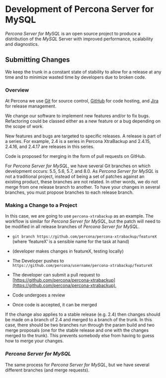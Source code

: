 # Development of Percona Server for MySQL

*Percona Server for MySQL* is an open source project to produce a distribution
of the *MySQL* Server with improved performance, scalability and
diagnostics.

## Submitting Changes

We keep the trunk in a constant state of stability to allow for a release at
any time and to minimize wasted time by developers due to broken code.

### Overview

At Percona we use [Git](https://git-scm.com) for source control, [GitHub](https://github.com/percona) for code hosting, and [Jira](https://jira.percona.com) for release management.

We change our software to implement new features and/or to fix bugs. Refactoring
could be classed either as a new feature or a bug depending on the scope of
work.

New features and bugs are targeted to specific releases. A
release is part of a series. For example, 2.4 is a series in Percona
XtraBackup and 2.4.15, 2.4.16, and 2.4.17 are releases in this series.

Code is proposed for merging in the form of pull requests on GitHub.

For *Percona Server for MySQL*, we have several Git branches on which development occurs:
5.5, 5.6, 5.7, and 8.0. As *Percona Server for MySQL* is not a traditional project, instead
of being a set of patches against an existing product, these branches are not
related. In other words, we do not merge from one release branch to another. To
have your changes in several branches, you must propose branches to each release
branch.

### Making a Change to a Project

In this case, we are going to use `percona-xtrabackup` as an example. The
workflow is similar for *Percona Server for MySQL*, but the patch will need to be modified
in all release branches of *Percona Server for MySQL*.


* `git branch https://github.com/percona/percona-xtrabackup/featureX` (where ‘featureX’ is a
sensible name for the task at hand)


* (developer makes changes in featureX, testing locally)


* The Developer pushes to `https://github.com/percona/username/percona-xtrabackup/featureX`


* The developer can submit a pull request to [https://github.com/percona/percona-xtrabackup](https://github.com/percona/percona-xtrabackup),


* Code undergoes a review


* Once code is accepted, it can be merged

If the change also applies to a stable release (e.g. 2.4) then changes should be
made on a branch of 2.4 and merged to a branch of the trunk. In this case, there
should be two branches run through the param build and two merge proposals (one
for the stable release and one with the changes merged to the trunk). This prevents
somebody else from having to guess how to merge your changes.

### *Percona Server for MySQL*

The same process for *Percona Server for MySQL*, but we have several different branches
(and merge requests).
